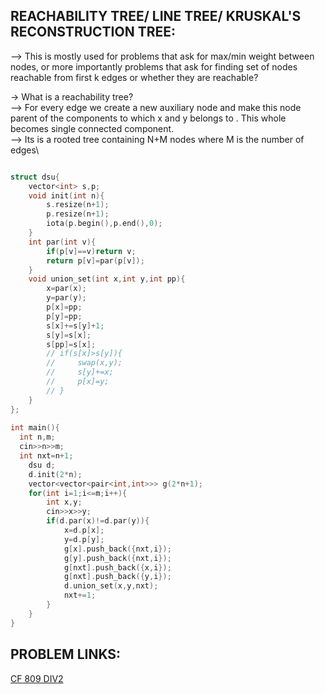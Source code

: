 **REACHABILITY TREE/ LINE TREE/ KRUSKAL'S RECONSTRUCTION TREE:**
--

--> This is mostly used for problems that ask for max/min weight between nodes, or more importantly problems that ask for finding set of nodes reachable from first k edges or whether they are reachable?


-> What is a reachability tree?\
--> For every edge we create a new auxiliary node and make this node parent of the components to which x and y belongs to . This whole becomes single connected component.\
--> Its is a rooted tree containing N+M nodes where M is the number of edges\

```cpp

struct dsu{
    vector<int> s,p;
    void init(int n){
        s.resize(n+1);
        p.resize(n+1);
        iota(p.begin(),p.end(),0);
    }
    int par(int v){
        if(p[v]==v)return v;
        return p[v]=par(p[v]);
    }
    void union_set(int x,int y,int pp){
        x=par(x);
        y=par(y);
        p[x]=pp;
        p[y]=pp;
        s[x]+=s[y]+1;
        s[y]=s[x];
        s[pp]=s[x];
        // if(s[x]>s[y]){
        //     swap(x,y);
        //     s[y]+=x;
        //     p[x]=y;
        // }
    }
};
 
int main(){
  int n,m;
  cin>>n>>m;
  int nxt=n+1;
    dsu d;
    d.init(2*n);
    vector<vector<pair<int,int>>> g(2*n+1);
    for(int i=1;i<=m;i++){
        int x,y;
        cin>>x>>y;
        if(d.par(x)!=d.par(y)){
            x=d.p[x];
            y=d.p[y];
            g[x].push_back({nxt,i});
            g[y].push_back({nxt,i});
            g[nxt].push_back({x,i});
            g[nxt].push_back({y,i});
            d.union_set(x,y,nxt);
            nxt+=1;
        }
    }
}
```
  
**PROBLEM LINKS:**
--

[CF 809 DIV2](https://codeforces.com/contest/1706/problem/E)
